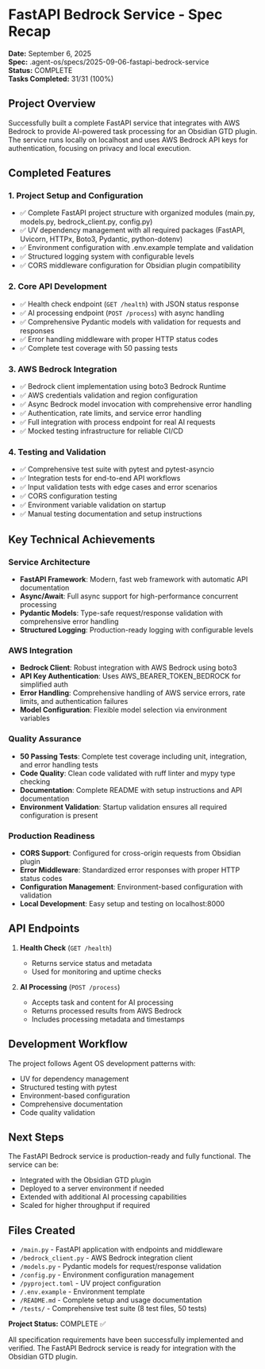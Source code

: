 # FastAPI Bedrock Service - Spec Recap

**Date:** September 6, 2025  
**Spec:** .agent-os/specs/2025-09-06-fastapi-bedrock-service  
**Status:** COMPLETE  
**Tasks Completed:** 31/31 (100%)

## Project Overview

Successfully built a complete FastAPI service that integrates with AWS Bedrock to provide AI-powered task processing for an Obsidian GTD plugin. The service runs locally on localhost and uses AWS Bedrock API keys for authentication, focusing on privacy and local execution.

## Completed Features

### 1. Project Setup and Configuration
- ✅ Complete FastAPI project structure with organized modules (main.py, models.py, bedrock_client.py, config.py)
- ✅ UV dependency management with all required packages (FastAPI, Uvicorn, HTTPx, Boto3, Pydantic, python-dotenv)
- ✅ Environment configuration with .env.example template and validation
- ✅ Structured logging system with configurable levels
- ✅ CORS middleware configuration for Obsidian plugin compatibility

### 2. Core API Development
- ✅ Health check endpoint (`GET /health`) with JSON status response
- ✅ AI processing endpoint (`POST /process`) with async handling
- ✅ Comprehensive Pydantic models with validation for requests and responses
- ✅ Error handling middleware with proper HTTP status codes
- ✅ Complete test coverage with 50 passing tests

### 3. AWS Bedrock Integration
- ✅ Bedrock client implementation using boto3 Bedrock Runtime
- ✅ AWS credentials validation and region configuration
- ✅ Async Bedrock model invocation with comprehensive error handling
- ✅ Authentication, rate limits, and service error handling
- ✅ Full integration with process endpoint for real AI requests
- ✅ Mocked testing infrastructure for reliable CI/CD

### 4. Testing and Validation
- ✅ Comprehensive test suite with pytest and pytest-asyncio
- ✅ Integration tests for end-to-end API workflows
- ✅ Input validation tests with edge cases and error scenarios
- ✅ CORS configuration testing
- ✅ Environment variable validation on startup
- ✅ Manual testing documentation and setup instructions

## Key Technical Achievements

### Service Architecture
- **FastAPI Framework**: Modern, fast web framework with automatic API documentation
- **Async/Await**: Full async support for high-performance concurrent processing
- **Pydantic Models**: Type-safe request/response validation with comprehensive error handling
- **Structured Logging**: Production-ready logging with configurable levels

### AWS Integration
- **Bedrock Client**: Robust integration with AWS Bedrock using boto3
- **API Key Authentication**: Uses AWS_BEARER_TOKEN_BEDROCK for simplified auth
- **Error Handling**: Comprehensive handling of AWS service errors, rate limits, and authentication failures
- **Model Configuration**: Flexible model selection via environment variables

### Quality Assurance
- **50 Passing Tests**: Complete test coverage including unit, integration, and error handling tests
- **Code Quality**: Clean code validated with ruff linter and mypy type checking
- **Documentation**: Complete README with setup instructions and API documentation
- **Environment Validation**: Startup validation ensures all required configuration is present

### Production Readiness
- **CORS Support**: Configured for cross-origin requests from Obsidian plugin
- **Error Middleware**: Standardized error responses with proper HTTP status codes
- **Configuration Management**: Environment-based configuration with validation
- **Local Development**: Easy setup and testing on localhost:8000

## API Endpoints

1. **Health Check** (`GET /health`)
   - Returns service status and metadata
   - Used for monitoring and uptime checks

2. **AI Processing** (`POST /process`)
   - Accepts task and content for AI processing
   - Returns processed results from AWS Bedrock
   - Includes processing metadata and timestamps

## Development Workflow

The project follows Agent OS development patterns with:
- UV for dependency management
- Structured testing with pytest
- Environment-based configuration
- Comprehensive documentation
- Code quality validation

## Next Steps

The FastAPI Bedrock service is production-ready and fully functional. The service can be:
- Integrated with the Obsidian GTD plugin
- Deployed to a server environment if needed
- Extended with additional AI processing capabilities
- Scaled for higher throughput if required

## Files Created

- `/main.py` - FastAPI application with endpoints and middleware
- `/bedrock_client.py` - AWS Bedrock integration client
- `/models.py` - Pydantic models for request/response validation
- `/config.py` - Environment configuration management
- `/pyproject.toml` - UV project configuration
- `/.env.example` - Environment template
- `/README.md` - Complete setup and usage documentation
- `/tests/` - Comprehensive test suite (8 test files, 50 tests)

**Project Status:** COMPLETE ✅

All specification requirements have been successfully implemented and verified. The FastAPI Bedrock service is ready for integration with the Obsidian GTD plugin.